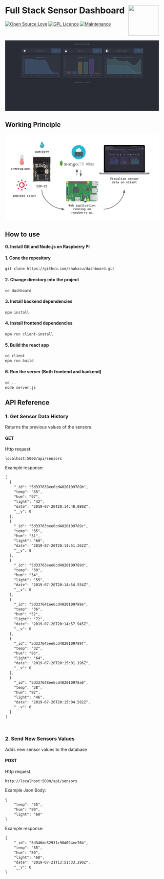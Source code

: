 # Full Stack Sensor Dashboard <img src="http://www.pngpix.com/wp-content/uploads/2016/11/PNGPIX-COM-Pie-Chart-PNG-Transparent-Image-500x498.png" width="100" height="100" align="right"/> 
[![Open Source Love](https://badges.frapsoft.com/os/v2/open-source.svg?v=103)](https://github.com/ellerbrock/open-source-badges/) [![GPL Licence](https://badges.frapsoft.com/os/gpl/gpl.svg?v=103)](https://opensource.org/licenses/GPL-3.0/) [![Maintenance](https://img.shields.io/badge/Maintained%3F-yes-green.svg)](https://GitHub.com/Naereen/StrapDown.js/graphs/commit-activity)

<br>

<p align="center">
  <img src="dashboard.png"/>
</p>

## Working Principle
<p align="center">
  <img src="working_principle.svg"/>
</p>

## How to use

#### 0. Install Git and Node.js on Raspberry Pi

#### 1. Cone the repository
```
git clone https://github.com/shakacu/dashboard.git
```
#### 2. Change directory into the project
```
cd dashboard
```
#### 3. Install backend dependencies
```
npm install
```
#### 4. Install frontend dependencies
```
npm run client-install
```
#### 5. Build the react app
```
cd client
npm run build
```
#### 6. Run the server (Both frontend and backend)
```
cd ..
node server.js
```

## API Reference
### 1. Get Sensor Data History
Returns the previous values of the sensors.
#### GET
Http request:
```
localhost:5000/api/sensors
```
Example response:
```
[
  {
    "_id": "5d337638ee6cd4020109789b",
    "temp": "35",
    "hum": "97",
    "light": "42",
    "date": "2019-07-20T20:14:48.080Z",
    "__v": 0
  },
  {
    "_id": "5d33763bee6cd4020109789c",
    "temp": "35",
    "hum": "31",
    "light": "69",
    "date": "2019-07-20T20:14:51.262Z",
    "__v": 0
  },
  {
    "_id": "5d33763eee6cd4020109789d",
    "temp": "39",
    "hum": "34",
    "light": "55",
    "date": "2019-07-20T20:14:54.554Z",
    "__v": 0
  },
  {
    "_id": "5d337641ee6cd4020109789e",
    "temp": "36",
    "hum": "52",
    "light": "72",
    "date": "2019-07-20T20:14:57.945Z",
    "__v": 0
  },
  {
    "_id": "5d337645ee6cd4020109789f",
    "temp": "32",
    "hum": "85",
    "light": "64",
    "date": "2019-07-20T20:15:01.196Z",
    "__v": 0
  },
  {
    "_id": "5d337648ee6cd402010978a0",
    "temp": "38",
    "hum": "92",
    "light": "46",
    "date": "2019-07-20T20:15:04.582Z",
    "__v": 0
  }
]
```

<br>

### 2. Send New Sensors Values
Adds new sensor values to the database
#### POST
Http request:
```
http://localhost:5000/api/sensors
```
Example Json Body:
```
{
    "temp": "35",
    "hum": "80",
    "light": "60"
}
```
Example response:
```
{
    "_id": "5d346de52931c90d024ee76b",
    "temp": "35",
    "hum": "80",
    "light": "60",
    "date": "2019-07-21T13:51:33.290Z",
    "__v": 0
}
```